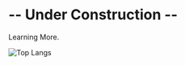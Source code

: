 # -- Under Construction --
  Learning More.
  
  ![Top Langs](https://github-readme-stats.vercel.app/api/top-langs/?username=Kathryn-Lim&layout=compact)
